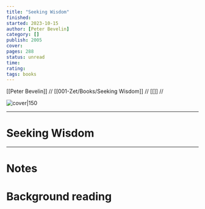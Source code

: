 ```yaml
---
title: "Seeking Wisdom"  
finished: 
started: 2023-10-15
author: [Peter Bevelin]
category: []
publish: 2005  
cover:   
pages: 288
status: unread
time: 
rating: 
tags: books 
---
```

[[Peter Bevelin]] //  [[001-Zet/Books/Seeking Wisdom]] // [[]] //

![cover|150]()  

---
# Seeking Wisdom



---

# Notes


# Background reading